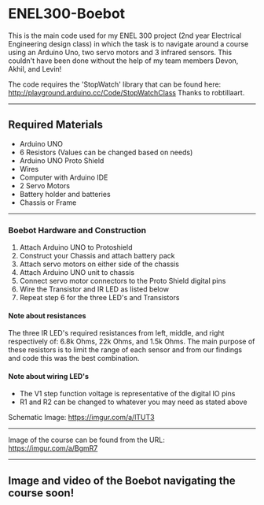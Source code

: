 # ENEL300-Boebot

This is the main code used for my ENEL 300 project (2nd year Electrical Engineering design class) in which the task is to navigate around a course using an Arduino Uno, two servo motors and 3 infrared sensors. 
This couldn't have been done without the help of my team members Devon, Akhil, and Levin!

The code requires the 'StopWatch' library that can be found here: http://playground.arduino.cc/Code/StopWatchClass
Thanks to robtillaart.

------------------------------------------------------------------------------------------------------------------------------------------

## Required Materials
 -  Arduino UNO
 -  6 Resistors (Values can be changed based on needs)
 -  Arduino UNO Proto Shield
 -  Wires
 -  Computer with Arduino IDE
 -  2 Servo Motors
 -  Battery holder and batteries
 -  Chassis or Frame

------------------------------------------------------------------------------------------------------------------------------------------
### Boebot Hardware and Construction
1. Attach Arduino UNO to Protoshield
2. Construct your Chassis and attach battery pack
3. Attach servo motors on either side of the chassis
4. Attach Arduino UNO unit to chassis
5. Connect servo motor connectors to the Proto Shield digital pins
6. Wire the Transistor and IR LED as listed below
7. Repeat step 6 for the three LED's and Transistors

#### Note about resistances
The three IR LED's required resistances from left, middle, and right respectively of: 6.8k Ohms, 22k Ohms, and 1.5k Ohms. The main purpose of these resistors is to limit the range of each sensor and from our findings and code this was the best combination.

#### Note about wiring LED's
-   The V1 step function voltage is representative of the digital IO pins
-   R1 and R2 can be changed to whatever you may need as stated above

Schematic Image:
https://imgur.com/a/lTUT3

------------------------------------------------------------------------------------------------------------------------------------------

Image of the course can be found from the URL:
https://imgur.com/a/BgmR7

------------------------------------------------------------------------------------------------------------------------------------------

Image and video of the Boebot navigating the course soon!
------------------------------------------------------------------------------------------------------------------------------------------
